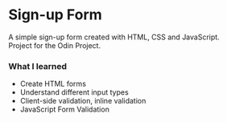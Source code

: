 # Sign-up Form

A simple sign-up form created with HTML, CSS and JavaScript.<br>
Project for the Odin Project.

### What I learned
* Create HTML forms
* Understand different input types
* Client-side validation, inline validation
* JavaScript Form Validation
